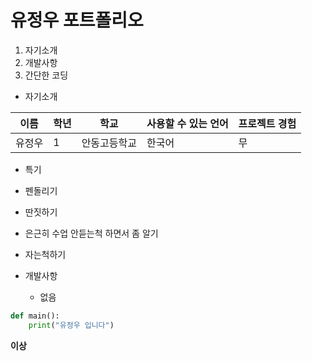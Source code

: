 # 유정우 포트폴리오 

1. 자기소개
2. 개발사항
3. 간단한 코딩

* 자기소개

이름 | 학년 | 학교 | 사용할 수 있는 언어 | 프로젝트 경험
--- | --- | --- | --- | --- |
유정우|1|안동고등학교|한국어|무

* 특기

* 펜돌리기
* 딴짓하기
* 은근히 수업 안듣는척 하면서 좀 알기
* 자는척하기

* 개발사항
   - 없음

```python
def main():
	print("유정우 입니다")
```
**이상**